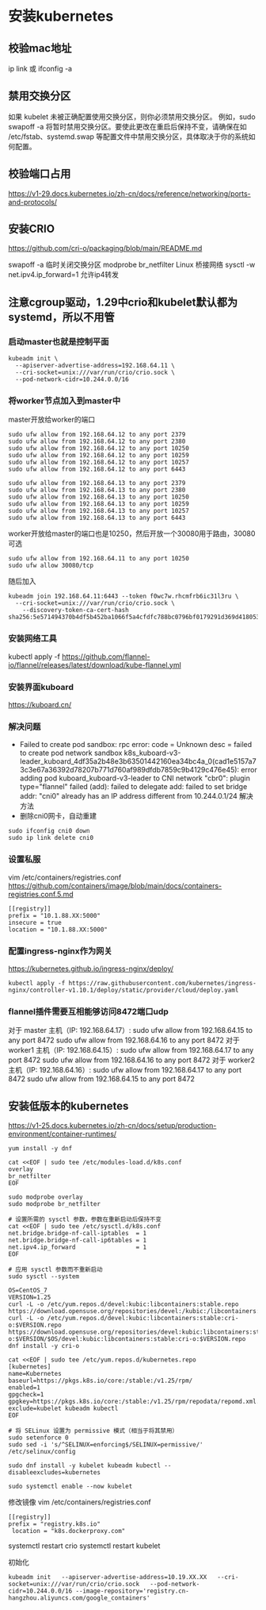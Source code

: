 # 安装kubernetes
## 校验mac地址
ip link 或 ifconfig -a
## 禁用交换分区
如果 kubelet 未被正确配置使用交换分区，则你必须禁用交换分区。 例如，sudo swapoff -a 将暂时禁用交换分区。要使此更改在重启后保持不变，请确保在如 /etc/fstab、systemd.swap 等配置文件中禁用交换分区，具体取决于你的系统如何配置。
## 校验端口占用
https://v1-29.docs.kubernetes.io/zh-cn/docs/reference/networking/ports-and-protocols/
## 安装CRIO
https://github.com/cri-o/packaging/blob/main/README.md

swapoff -a 临时关闭交换分区
modprobe br_netfilter  Linux 桥接网络
sysctl -w net.ipv4.ip_forward=1  允许ip4转发
## 注意cgroup驱动，1.29中crio和kubelet默认都为systemd，所以不用管
### 启动master也就是控制平面
```
kubeadm init \
  --apiserver-advertise-address=192.168.64.11 \
  --cri-socket=unix:///var/run/crio/crio.sock \
  --pod-network-cidr=10.244.0.0/16
```
### 将worker节点加入到master中
master开放给worker的端口
```
sudo ufw allow from 192.168.64.12 to any port 2379
sudo ufw allow from 192.168.64.12 to any port 2380
sudo ufw allow from 192.168.64.12 to any port 10250
sudo ufw allow from 192.168.64.12 to any port 10259
sudo ufw allow from 192.168.64.12 to any port 10257
sudo ufw allow from 192.168.64.12 to any port 6443

sudo ufw allow from 192.168.64.13 to any port 2379
sudo ufw allow from 192.168.64.13 to any port 2380
sudo ufw allow from 192.168.64.13 to any port 10250
sudo ufw allow from 192.168.64.13 to any port 10259
sudo ufw allow from 192.168.64.13 to any port 10257
sudo ufw allow from 192.168.64.13 to any port 6443
```
worker开放给master的端口也是10250，然后开放一个30080用于路由，30080可选
```
sudo ufw allow from 192.168.64.11 to any port 10250
sudo ufw allow 30080/tcp
```

随后加入
```
kubeadm join 192.168.64.11:6443 --token f0wc7w.rhcmfrb6ic31l3ru \
  --cri-socket=unix:///var/run/crio/crio.sock \
	--discovery-token-ca-cert-hash sha256:5e571494370b4df5b452ba1066f5a4cfdfc788bc0796bf0179291d369d418053
```
### 安装网络工具
kubectl apply -f https://github.com/flannel-io/flannel/releases/latest/download/kube-flannel.yml

### 安装界面kuboard
https://kuboard.cn/


### 解决问题
- Failed to create pod sandbox: rpc error: code = Unknown desc = failed to create pod network sandbox k8s_kuboard-v3-leader_kuboard_4df35a2b48e3b63501442160ea34bc4a_0(cad1e5157a73c3e67a36392d78207b771d760af989dfdb7859c9b4129c476e45): error adding pod kuboard_kuboard-v3-leader to CNI network "cbr0": plugin type="flannel" failed (add): failed to delegate add: failed to set bridge addr: "cni0" already has an IP address different from 10.244.0.1/24
解决方法
- 删除cni0网卡，自动重建
```
sudo ifconfig cni0 down    
sudo ip link delete cni0
```

### 设置私服
vim /etc/containers/registries.conf
https://github.com/containers/image/blob/main/docs/containers-registries.conf.5.md
```
[[registry]]
prefix = "10.1.88.XX:5000"
insecure = true
location = "10.1.88.XX:5000"
```

### 配置ingress-nginx作为网关

https://kubernetes.github.io/ingress-nginx/deploy/
```
kubectl apply -f https://raw.githubusercontent.com/kubernetes/ingress-nginx/controller-v1.10.1/deploy/static/provider/cloud/deploy.yaml
```
### flannel插件需要互相能够访问8472端口udp
对于 master 主机（IP: 192.168.64.17）:
sudo ufw allow from 192.168.64.15 to any port 8472
sudo ufw allow from 192.168.64.16 to any port 8472
对于 worker1 主机（IP: 192.168.64.15）:
sudo ufw allow from 192.168.64.17 to any port 8472
sudo ufw allow from 192.168.64.16 to any port 8472
对于 worker2 主机（IP: 192.168.64.16）:
sudo ufw allow from 192.168.64.17 to any port 8472
sudo ufw allow from 192.168.64.15 to any port 8472


## 安装低版本的kubernetes

https://v1-25.docs.kubernetes.io/zh-cn/docs/setup/production-environment/container-runtimes/

```
yum install -y dnf

cat <<EOF | sudo tee /etc/modules-load.d/k8s.conf
overlay
br_netfilter
EOF

sudo modprobe overlay
sudo modprobe br_netfilter

# 设置所需的 sysctl 参数，参数在重新启动后保持不变
cat <<EOF | sudo tee /etc/sysctl.d/k8s.conf
net.bridge.bridge-nf-call-iptables  = 1
net.bridge.bridge-nf-call-ip6tables = 1
net.ipv4.ip_forward                 = 1
EOF

# 应用 sysctl 参数而不重新启动
sudo sysctl --system

OS=CentOS_7
VERSION=1.25
curl -L -o /etc/yum.repos.d/devel:kubic:libcontainers:stable.repo https://download.opensuse.org/repositories/devel:/kubic:/libcontainers:/stable/$OS/devel:kubic:libcontainers:stable.repo
curl -L -o /etc/yum.repos.d/devel:kubic:libcontainers:stable:cri-o:$VERSION.repo https://download.opensuse.org/repositories/devel:kubic:libcontainers:stable:cri-o:$VERSION/$OS/devel:kubic:libcontainers:stable:cri-o:$VERSION.repo
dnf install -y cri-o

cat <<EOF | sudo tee /etc/yum.repos.d/kubernetes.repo
[kubernetes]
name=Kubernetes
baseurl=https://pkgs.k8s.io/core:/stable:/v1.25/rpm/
enabled=1
gpgcheck=1
gpgkey=https://pkgs.k8s.io/core:/stable:/v1.25/rpm/repodata/repomd.xml.key
exclude=kubelet kubeadm kubectl
EOF

# 将 SELinux 设置为 permissive 模式（相当于将其禁用）
sudo setenforce 0
sudo sed -i 's/^SELINUX=enforcing$/SELINUX=permissive/' /etc/selinux/config

sudo dnf install -y kubelet kubeadm kubectl --disableexcludes=kubernetes

sudo systemctl enable --now kubelet
```
修改镜像
vim /etc/containers/registries.conf
```
[[registry]]
prefix = "registry.k8s.io"
 location = "k8s.dockerproxy.com"
```
systemctl restart crio
systemctl restart kubelet

初始化
```
kubeadm init   --apiserver-advertise-address=10.19.XX.XX   --cri-socket=unix:///var/run/crio/crio.sock   --pod-network-cidr=10.244.0.0/16 --image-repository='registry.cn-hangzhou.aliyuncs.com/google_containers'
```


